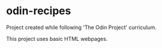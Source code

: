 # odin-recipes

Project created while following 'The Odin Project' curriculum. 

This project uses basic HTML webpages.